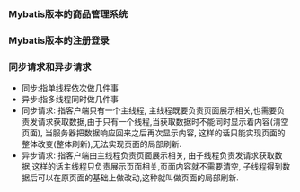 ### Mybatis版本的商品管理系统

### Mybatis版本的注册登录

### 同步请求和异步请求

- 同步:指单线程依次做几件事
- 异步:指多线程同时做几件事   
- 同步请求: 指客户端只有一个主线程, 主线程既要负责页面展示相关,也需要负责发请求获取数据,由于只有一个线程,当获取数据时不能同时显示着内容(清空页面), 当服务器把数据响应回来之后再次显示内容, 这样的话只能实现页面的整体改变(整体刷新),无法实现页面的局部刷新.
- 异步请求: 指客户端由主线程负责页面展示相关, 由子线程负责发请求获取数据,这样的话主线程只负责展示页面相关,页面内容就不需要清空, 子线程得到数据后可以在原页面的基础上做改动,这种就叫做页面的局部刷新.

